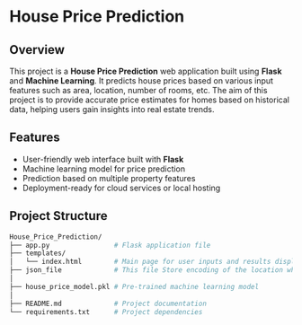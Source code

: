 # House Price Prediction

## Overview
This project is a **House Price Prediction** web application built using **Flask** and **Machine Learning**. It predicts house prices based on various input features such as area, location, number of rooms, etc. The aim of this project is to provide accurate price estimates for homes based on historical data, helping users gain insights into real estate trends.

## Features
- User-friendly web interface built with **Flask**
- Machine learning model for price prediction
- Prediction based on multiple property features
- Deployment-ready for cloud services or local hosting

## Project Structure
```bash
House_Price_Prediction/
├── app.py                # Flask application file
├── templates/
│   └── index.html        # Main page for user inputs and results display
├── json_file             # This file Store encoding of the location which is used for ML models
│          
├── house_price_model.pkl # Pre-trained machine learning model
│     
├── README.md             # Project documentation
└── requirements.txt      # Project dependencies

